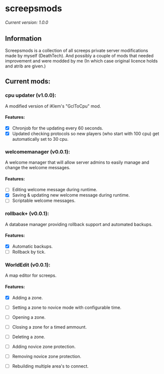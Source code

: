 # screepsmods
###### Current version: 1.0.0
## Information
Screepsmods is a collection of all screeps private server modifications made by myself (DeathTech).
And possibly a couple of mods that needed improvement and were modded by me (In which case original licence holds and atrib are given.)

## Current mods:

### cpu updater (v1.0.0): 
A modified version of iKlem's "GclToCpu" mod.

#### Features:
- [x] Chronjob for the updating every 60 seconds.
- [x] Updated checking protocols so new players (who start with 100 cpu) get automatically set to 30 cpu.

### welcomemanager (v0.0.1): 
A welcome manager that will allow server admins to easily manage and change the welcome messages.

#### Features:
- [ ] Editing welcome message during runtime.
- [x] Saving & updating new welcome message during runtime.
- [ ] Scriptable welcome messages.

### rollback+ (v0.0.1): 
A database manager providing rollback support and automated backups.

#### Features:
- [x] Automatic backups.
- [ ] Rollback by tick.

### WorldEdit (v0.0.1): 
A map editor for screeps.

#### Features:
- [x] Adding a zone.
- [ ] Setting a zone to novice mode with configurable time.
- [ ] Opening a zone.
- [ ] Closing a zone for a timed ammount.
- [ ] Deleting a zone.
- [ ] Adding novice zone protection.
- [ ] Removing novice zone protection.
- [ ] Rebuilding multiple area's to connect.

